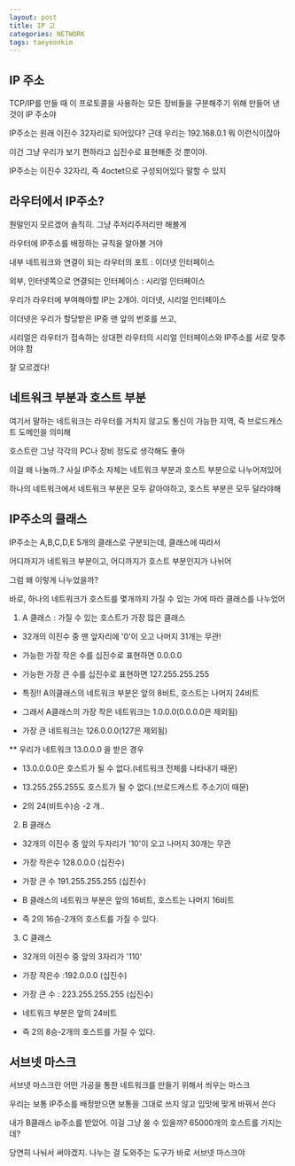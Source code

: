 ```yaml
---
layout: post
title: IP 고
categories: NETWORK
tags: taeyeonkim
---
```


## IP 주소

TCP/IP를 만들 때 이 프로토콜을 사용하는 모든 장비들을 구분해주기 위해 만들어 낸 것이 IP 주소야

IP주소는 원래 이진수 32자리로 되어있다? 근데 우리는 192.168.0.1 뭐 이런식이잖아

이건 그냥 우리가 보기 편하라고 십진수로 표현해준 것 뿐이야. 

IP주소는 이진수 32자리, 즉 4octet으로 구성되어있다 말할 수 있지

## 라우터에서 IP주소?

뭔말인지 모르겠어 솔직히. 그냥 주저리주저리만 해볼게

라우터에 IP주소를 배정하는 규칙을 알아볼 거야

내부 네트워크와 연결이 되는 라우터의 포트 : 이더넷 인터페이스

외부, 인터넷쪽으로 연결되는 인터페이스 : 시리얼 인터페이스

우리가 라우터에 부여해야할 IP는 2개야. 이더넷, 시리얼 인터페이스

이더넷은 우리가 할당받은 IP중 맨 앞의 번호를 쓰고, 

시리얼은 라우터가 접속하는 상대편 라우터의 시리얼 인터페이스와 IP주소를 서로 맞추어야 함

잘 모르겠다!

## 네트워크 부분과 호스트 부분

여기서 말하는 네트워크는 라우터를 거치지 않고도 통신이 가능한 지역, 즉 브로드캐스트 도메인을 의미해

호스트란 그냥 각각의 PC나 장비 정도로 생각해도 좋아

이걸 왜 나눌까..? 사실 IP주소 자체는 네트워크 부분과 호스트 부분으로 나누어져있어

하나의 네트워크에서 네트워크 부분은 모두 같아야하고, 호스트 부분은 모두 달라야해

## IP주소의 클래스

IP주소는 A,B,C,D,E 5개의 클래스로 구분되는데, 클래스에 따라서 

어디까지가 네트워크 부분이고, 어디까지가 호스트 부분인지가 나뉘어

그럼 왜 이렇게 나누었을까? 

바로, 하나의 네트워크가 호스트를 몇개까지 가질 수 있는 가에 따라 클래스를 나누었어

1. A 클래스 : 가질 수 있는 호스트가 가장 많은 클래스

- 32개의 이진수 중 맨 앞자리에 '0'이 오고 나머지 31개는 무관!

- 가능한 가장 작은 수를 십진수로 표현하면 0.0.0.0

- 가능한 가장 큰 수를 십진수로 표현하면 127.255.255.255

- 특징!! A의클래스의 네트워크 부분은 앞의 8비트, 호스트는 나머지 24비트

- 그래서 A클래스의 가장 작은 네트워크는 1.0.0.0(0.0.0.0은 제외됨)

- 가장 큰 네트워크는 126.0.0.0(127은 제외됨)

** 우리가 네트워크 13.0.0.0 을 받은 경우

* 13.0.0.0.0은 호스트가 될 수 없다.(네트워크 전체를 나타내기 때문)

* 13.255.255.255도 호스트가 될 수 없다.(브로드캐스트 주소기이 때문)

* 2의 24(비트수)승 -2 개..

2. B 클래스

- 32개의 이진수 중 앞의 두자리가 '10'이 오고 나머지 30개는 무관

- 가장 작은수 128.0.0.0 (십진수)

- 가장 큰 수 191.255.255.255 (십진수)

- B 클래스의 네트워크 부분은 앞의 16비트, 호스트는 나머지 16비트

- 즉 2의 16승-2개의 호스트를 가질 수 있다.

3. C 클래스

- 32개의 이진수 중 앞의 3자리가 '110'

- 가장 작은수 :192.0.0.0 (십진수)

- 가장 큰 수 : 223.255.255.255 (십진수)

- 네트워크 부분은 앞의 24비트

- 즉 2의 8승-2개의 호스트를 가질 수 있다.

## 서브넷 마스크

서브넷 마스크란 어떤 가공을 통한 네트워크를 만들기 위해서 씌우는 마스크

우리는 보통 IP주소를 배정받으면 보통을 그대로 쓰지 않고 입맛에 맞게 바꿔서 쓴다

내가 B클래스 ip주소를 받았어. 이걸 그냥 쓸 수 있을까? 65000개의 호스트를 가지는데?

당연히 나눠서 써야겠지. 나누는 걸 도와주는 도구가 바로 서브넷 마스크야


